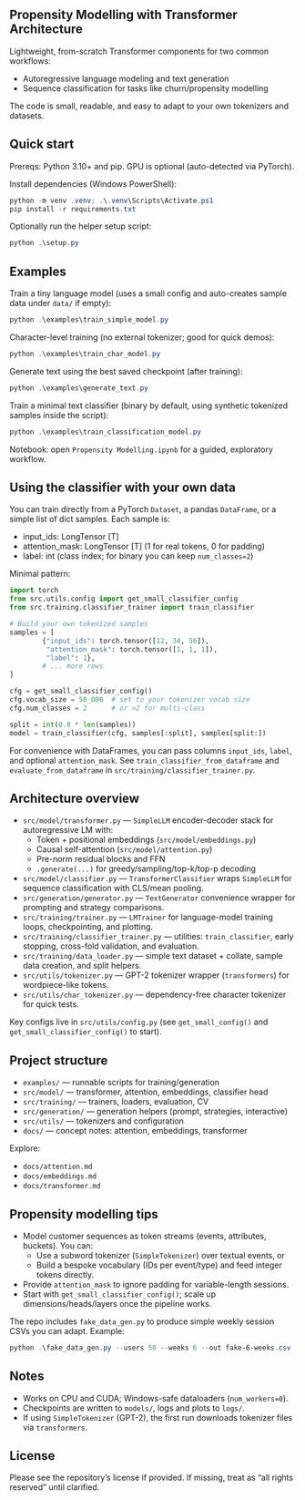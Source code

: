 ## Propensity Modelling with Transformer Architecture

Lightweight, from-scratch Transformer components for two common workflows:
- Autoregressive language modeling and text generation
- Sequence classification for tasks like churn/propensity modelling

The code is small, readable, and easy to adapt to your own tokenizers and datasets.


## Quick start

Prereqs: Python 3.10+ and pip. GPU is optional (auto-detected via PyTorch).

Install dependencies (Windows PowerShell):

```powershell
python -m venv .venv; .\.venv\Scripts\Activate.ps1
pip install -r requirements.txt
```

Optionally run the helper setup script:

```powershell
python .\setup.py
```


## Examples

Train a tiny language model (uses a small config and auto-creates sample data under `data/` if empty):

```powershell
python .\examples\train_simple_model.py
```

Character-level training (no external tokenizer; good for quick demos):

```powershell
python .\examples\train_char_model.py
```

Generate text using the best saved checkpoint (after training):

```powershell
python .\examples\generate_text.py
```

Train a minimal text classifier (binary by default, using synthetic tokenized samples inside the script):

```powershell
python .\examples\train_classification_model.py
```

Notebook: open `Propensity Modelling.ipynb` for a guided, exploratory workflow.


## Using the classifier with your own data

You can train directly from a PyTorch `Dataset`, a pandas `DataFrame`, or a simple list of dict samples. Each sample is:

- input_ids: LongTensor [T]
- attention_mask: LongTensor [T] (1 for real tokens, 0 for padding)
- label: int (class index; for binary you can keep `num_classes=2`)

Minimal pattern:

```python
import torch
from src.utils.config import get_small_classifier_config
from src.training.classifier_trainer import train_classifier

# Build your own tokenized samples
samples = [
		{"input_ids": torch.tensor([12, 34, 56]),
		 "attention_mask": torch.tensor([1, 1, 1]),
		 "label": 1},
		# ... more rows
]

cfg = get_small_classifier_config()
cfg.vocab_size = 50_000  # set to your tokenizer vocab size
cfg.num_classes = 2      # or >2 for multi-class

split = int(0.8 * len(samples))
model = train_classifier(cfg, samples[:split], samples[split:])
```

For convenience with DataFrames, you can pass columns `input_ids`, `label`, and optional `attention_mask`. See `train_classifier_from_dataframe` and `evaluate_from_dataframe` in `src/training/classifier_trainer.py`.


## Architecture overview

- `src/model/transformer.py` — `SimpleLLM` encoder-decoder stack for autoregressive LM with:
	- Token + positional embeddings (`src/model/embeddings.py`)
	- Causal self-attention (`src/model/attention.py`)
	- Pre-norm residual blocks and FFN
	- `.generate(...)` for greedy/sampling/top-k/top-p decoding
- `src/model/classifier.py` — `TransformerClassifier` wraps `SimpleLLM` for sequence classification with CLS/mean pooling.
- `src/generation/generator.py` — `TextGenerator` convenience wrapper for prompting and strategy comparisons.
- `src/training/trainer.py` — `LMTrainer` for language-model training loops, checkpointing, and plotting.
- `src/training/classifier_trainer.py` — utilities: `train_classifier`, early stopping, cross-fold validation, and evaluation.
- `src/training/data_loader.py` — simple text dataset + collate, sample data creation, and split helpers.
- `src/utils/tokenizer.py` — GPT-2 tokenizer wrapper (`transformers`) for wordpiece-like tokens.
- `src/utils/char_tokenizer.py` — dependency-free character tokenizer for quick tests.

Key configs live in `src/utils/config.py` (see `get_small_config()` and `get_small_classifier_config()` to start).


## Project structure

- `examples/` — runnable scripts for training/generation
- `src/model/` — transformer, attention, embeddings, classifier head
- `src/training/` — trainers, loaders, evaluation, CV
- `src/generation/` — generation helpers (prompt, strategies, interactive)
- `src/utils/` — tokenizers and configuration
- `docs/` — concept notes: attention, embeddings, transformer

Explore:
- `docs/attention.md`
- `docs/embeddings.md`
- `docs/transformer.md`


## Propensity modelling tips

- Model customer sequences as token streams (events, attributes, buckets). You can:
	- Use a subword tokenizer (`SimpleTokenizer`) over textual events, or
	- Build a bespoke vocabulary (IDs per event/type) and feed integer tokens directly.
- Provide `attention_mask` to ignore padding for variable-length sessions.
- Start with `get_small_classifier_config()`; scale up dimensions/heads/layers once the pipeline works.

The repo includes `fake_data_gen.py` to produce simple weekly session CSVs you can adapt. Example:

```powershell
python .\fake_data_gen.py --users 50 --weeks 6 --out fake-6-weeks.csv
```


## Notes

- Works on CPU and CUDA; Windows-safe dataloaders (`num_workers=0`).
- Checkpoints are written to `models/`, logs and plots to `logs/`.
- If using `SimpleTokenizer` (GPT-2), the first run downloads tokenizer files via `transformers`.


## License

Please see the repository’s license if provided. If missing, treat as “all rights reserved” until clarified.